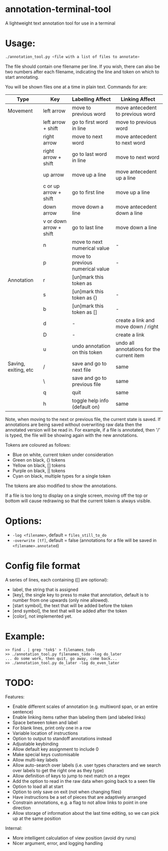 # annotation-terminal-tool

A lightweight text annotation tool for use in a terminal

# Usage:

```sh
./annotation_tool.py <file with a list of files to annotate>
```

The file should contain one filename per line.
If you wish, there can also be two numbers after each filename, indicating the line and token on which to start annotating.

You will be shown files one at a time in plain text. Commands for are:

Type                 | Key                     | Labelling Affect                 | Linking Affect
-------------------- | ----------------------- | -------------------------------- | ---------------------
Movement             | left arrow              | move to previous word            | move antecedent to previous word
                     | left arrow + shift      | go to first word in line         | move to previous word
                     | right arrow             | move to next word                | move antecedent to next word
                     | right arrow + shift     | go to last word in line          | move to next word
                     | up arrow                | move up a line                   | move antecedent up a line
                     | c or up arrow + shift   | go to first line                 | move up a line
                     | down arrow              | move down a line                 | move antecedent down a line
                     | v or down arrow + shift | go to last line                  | move down a line
                     | n                       | move to next numerical value     | -
                     | p                       | move to previous numerical value | -
Annotation           | r                       | [un]mark this token as ||        | -
                     | s                       | [un]mark this token as {}        | -
                     | b                       | [un]mark this token as []        | -
                     | d                       | -                                | create a link and move down / right
                     | D                       | -                                | create a link
                     | u                       | undo annotation on this token    | undo all annotations for the current item
Saving, exiting, etc | /                       | save and go to next file         | same
                     | \                       | save and go to previous file     | same
                     | q                       | quit                             | same
                     | h                       | toggle help info (default on)    | same

Note, when moving to the next or previous file, the current state is saved.
If annotations are being saved without overwriting raw data then the annotated version will be read in.
For example, if a file is annotated, then '/\' is typed, the file will be showing again with the new annotations.

Tokens are coloured as follows:

 - Blue on white, current token under consideration
 - Green on black, {} tokens
 - Yellow on black, [] tokens
 - Purple on black, || tokens
 - Cyan on black, multiple types for a single token

The tokens are also modified to show the annotations.

If a file is too long to display on a single screen, moving off the top or
bottom will cause redrawing so that the current token is always visible.

# Options:

 - `-log <filename>`, default = `files_still_to_do`
 - `-overwrite [tf]`, default = false (annotations for a file will be saved in `<filename>.annotated`)

# Config file format

A series of lines, each containing ([] are optional):

 - label, the string that is assigned
 - [key], the single key to press to make that annotation, default is to
 	 number from one upwards (only nine allowed).
 - [start symbol], the text that will be added before the token
 - [end symbol], the text that will be added after the token
 - [color], not implemented yet.

# Example:

```
>> find . | grep 'tok$' > filenames_todo
>> ./annotation_tool.py filenames_todo -log do_later
... do some work, then quit, go away, come back...
>> ./annotation_tool.py do_later -log do_even_later
```

# TODO:

Features:
 - Enable different scales of annotation (e.g. multiword span, or an entire sentence)
 - Enable linking items rather than labeling them (and labeled links)
 - Space between token and label
 - For blank lines, print only one in a row
 - Variable location of instructions
 - Option to output to standoff annotations instead
 - Adjustable keybinding
 - Allow default key assignment to include 0
 - Make special keys customisable
 - Allow multi-key labels
 - Allow auto-search over labels (i.e. user types characters and we search over labels to get the right one as they type)
 - Allow definition of keys to jump to next match on a regex
 - Add the option to read in the raw data when going back to a seen file
 - Option to load all at start
 - Option to only save on exit (not when changing files)
 - Have instructions be a set of pieces that are adaptively arranged
 - Constrain annotations, e.g. a flag to not allow links to point in one direction
 - Allow storage of information about the last time editing, so we can pick up at the same position

Internal:
 - More intelligent calculation of view position (avoid dry runs)
 - Nicer argument, error, and logging handling
